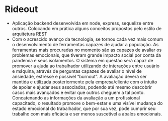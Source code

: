 # Rideout
* Aplicação backend desenvolvida em node, express, sequelize entre outros. Colocando em prática alguns conceitos propostos pelo estilo de arquitetura REST
* Com o acrescido avanço da tecnologia, se tornou cada vez mais comum o desenvolvimento de ferramentas capazes de ajudar a população. As ferramentas mais procuradas no momento são as capazes de avaliar os problemas emocionais, que tiveram grande impacto social por conta da pandemia e seus isolamentos. 
  O sistema em questão será capaz de promover a ajuda ao trabalhador utilizando de interações entre usuário e máquina, através de perguntas capazes de avaliar o nível de ansiedade, estresse e possível “burnout”. 
  A avaliação deverá ser mantida e utilizada posteriormente pela empresa/cliente com o intuito de apoiar e ajudar seus associados, podendo até mesmo descobrir casos mais avançados e evitar que outros cheguem a tal ponto.
  Concatenando as informações da avaliação a um profissional capacitado, o resultado promove o bem-estar e uma visível mudança do estado emocional do trabalhador, que por sua vez, pode cumprir seu trabalho com mais eficácia e ser menos suscetível a abalos emocionais.
